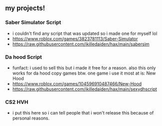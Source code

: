 ## my projects!
### Saber Simulator Script
- i couldn't find any script that was updated so i made one for myself lol
- https://www.roblox.com/games/3823781113/Saber-Simulator
- https://raw.githubusercontent.com/ikilledaiden/hax/main/sabersim
### Da hood Script
- funfact: i used to sell this but i made it free for a reason. also this only works for da hood copy games btw. one game i use it most at is: New Hood
- https://www.roblox.com/games/104596910487466/New-Hood
- https://raw.githubusercontent.com/ikilledaiden/hax/main/sexydhscript
### CS2 HVH
- i put this here so i can tell people that i won't release this because of personal reasons.
